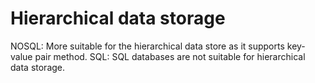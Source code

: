 # Hierarchical data storage

NOSQL: More suitable for the hierarchical data store as it supports key-value pair method.
SQL: SQL databases are not suitable for hierarchical data storage.